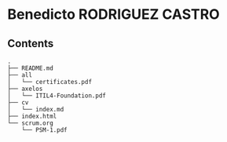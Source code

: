 # Benedicto RODRIGUEZ CASTRO
## Contents
```
.
├── README.md
├── all
│   └── certificates.pdf
├── axelos
│   └── ITIL4-Foundation.pdf
├── cv
│   └── index.md
├── index.html
└── scrum.org
    └── PSM-1.pdf
```
